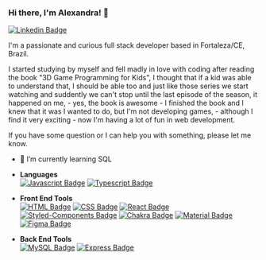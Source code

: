 ### Hi there, I'm Alexandra! 👋

[![Linkedin Badge](https://img.shields.io/badge/-LinkedIn-blue?style=flat-square&logo=LinkedIn&logoColor=white&link=https://www.linkedin.com/in/ale-alcantara/)](https://www.linkedin.com/in/ale-alcantara/)

I'm a passionate and curious full stack developer based in Fortaleza/CE, Brazil.

I started studying by myself and fell madly in love with coding after reading the book "3D Game Programming for Kids", I thought that if a kid was able to understand that, I should be able too and just like those series we start watching and suddently we can't stop until the last episode of the season, it happened on me, - yes, the book is awesome - I finished the book and I knew that it was I wanted to do, but I'm not developing games, - although I find it very exciting - now I'm having a lot of fun in web development.

If you have some question or I can help you with something, please let me know.

- 🌱 I’m currently learning SQL

* **Languages**<br>
  [![Javascript Badge](https://img.shields.io/badge/JavaScript-F7DF1E?style=for-the-badge&logo=javascript&logoColor=black&link=https://developer.mozilla.org/pt-BR/docs/Web/JavaScript)](https://developer.mozilla.org/pt-BR/docs/Web/JavaScript)
  [![Typescript Badge](https://img.shields.io/badge/TypeScript-007ACC?style=for-the-badge&logo=typescript&logoColor=white&link=https://www.typescriptlang.org/)](https://www.typescriptlang.org/)

* **Front End Tools**<br>
  [![HTML Badge](https://img.shields.io/badge/HTML5-E34F26?style=for-the-badge&logo=html5&logoColor=white&link=https://developer.mozilla.org/pt-BR/docs/orphaned/Web/Guide/HTML/HTML5/)](https://developer.mozilla.org/pt-BR/docs/orphaned/Web/Guide/HTML/HTML5/)
  [![CSS Badge](https://img.shields.io/badge/CSS3-1572B6?style=for-the-badge&logo=css3&logoColor=white&link=https://developer.mozilla.org/pt-BR/docs/Web/CSS)](https://developer.mozilla.org/pt-BR/docs/Web/CSS)
  [![React Badge](https://img.shields.io/badge/React-20232A?style=for-the-badge&logo=react&logoColor=61DAFB&link=https://reactjs.org/)](https://reactjs.org/)
  [![Styled-Components Badge](https://img.shields.io/badge/styled--components-DB7093?style=for-the-badge&logo=styled-components&logoColor=white&link=https://styled-components.com/)](https://styled-components.com/)
  [![Chakra Badge](https://img.shields.io/badge/Chakra--UI-319795?style=for-the-badge&logo=chakra-ui&logoColor=white&link=https://chakra-ui.com/)](https://chakra-ui.com/)
  [![Material Badge](https://img.shields.io/badge/Material--UI-0081CB?style=for-the-badge&logo=material-ui&logoColor=white&link=https://material-ui.com/)](https://material-ui.com/)  
  [![Figma Badge](https://img.shields.io/badge/Figma-F24E1E?style=for-the-badge&logo=figma&logoColor=white&link=https://figma.com)](https://figma.com)
  
* **Back End Tools**<br>
  [![MySQL Badge](https://img.shields.io/badge/MySQL-00000F?style=for-the-badge&logo=mysql&logoColor=white&link=https://https://www.mysql.com/)](https://www.mysql.com/)
  [![Express Badge](https://img.shields.io/badge/Express.js-000000?style=for-the-badge&logo=express&logoColor=white&link=https://expressjs.com/)](https://expressjs.com/)
 


<!--
**alexa2me/alexa2me** is a ✨ _special_ ✨ repository because its `README.md` (this file) appears on your GitHub profile.

  https://img.shields.io/badge/{TEXT}-{HEX-COLOR}?style=for-the-badge&logo={LOGO-NAME}&logoColor=white


Here are some ideas to get you started:

- 🔭 I’m currently working on ...
- 🌱 I’m currently learning ...
- 👯 I’m looking to collaborate on ...
- 🤔 I’m looking for help with ...
- 💬 Ask me about ...
- 📫 How to reach me: ...
- 😄 Pronouns: ...
- ⚡ Fun fact: ...
-->

